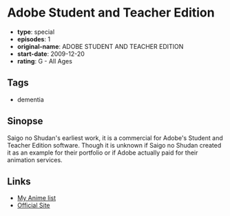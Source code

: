 # Adobe Student and Teacher Edition

-   **type**: special
-   **episodes**: 1
-   **original-name**: ADOBE STUDENT AND TEACHER EDITION
-   **start-date**: 2009-12-20
-   **rating**: G - All Ages

## Tags

-   dementia

## Sinopse

Saigo no Shudan's earliest work, it is a commercial for Adobe's Student and Teacher Edition software. Though it is unknown if Saigo no Shudan created it as an example for their portfolio or if Adobe actually paid for their animation services.

## Links

-   [My Anime list](https://myanimelist.net/anime/38510/Adobe_Student_and_Teacher_Edition)
-   [Official Site](https://vimeo.com/21705553)
